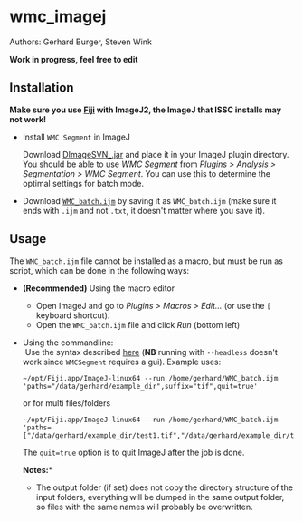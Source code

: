 # wmc_imagej

Authors: Gerhard Burger, Steven Wink

**Work in progress, feel free to edit**

## Installation

**Make sure you use [Fiji](https://fiji.sc/) with ImageJ2, the ImageJ that ISSC installs may not work!**

* Install `WMC Segment` in ImageJ

  Download [DImageSVN_.jar](https://github.com/lacdr-tox/cellprofiler-plugins/blob/master/ij_plugins/DImageSVN_.jar) and place it in your ImageJ plugin directory. You should be able to use *WMC Segment* from *Plugins > Analysis > Segmentation > WMC Segment*. You can use this to determine the optimal settings for batch mode.

* Download [`WMC_batch.ijm`](https://github.com/lacdr-tox/wmc_imagej/raw/master/WMC_batch.ijm) by saving it as `WMC_batch.ijm` (make sure it ends with `.ijm` and not `.txt`, it doesn't matter where you save it).

## Usage

The `WMC_batch.ijm` file cannot be installed as a macro, but must be run as script, which can be done in the following ways:

* **(Recommended)** Using the macro editor
  * Open ImageJ and go to *Plugins > Macros > Edit...* (or use the `[` keyboard shortcut).
  * Open the `WMC_batch.ijm` file and click *Run* (bottom left)
* Using the commandline:  
  Use the syntax described [here](https://imagej.net/Scripting_Headless) (**NB** running with `--headless` doesn't work since `WMCSegment` requires a gui). Example uses:

      ~/opt/Fiji.app/ImageJ-linux64 --run /home/gerhard/WMC_batch.ijm 'paths="/data/gerhard/example_dir",suffix="tif",quit=true'
      
  or for multi files/folders

      ~/opt/Fiji.app/ImageJ-linux64 --run /home/gerhard/WMC_batch.ijm 'paths=["/data/gerhard/example_dir/test1.tif","/data/gerhard/example_dir/test2.tif"],quit=true'
      
  The `quit=true` option is to quit ImageJ after the job is done.
  
  **Notes:***
  * The output folder (if set) does not copy the directory structure of the input folders, everything will be dumped in the same output folder, so files with the same names will probably be overwritten.
